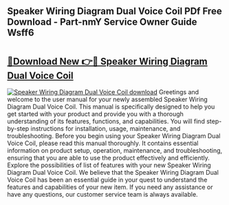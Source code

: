 ## Speaker Wiring Diagram Dual Voice Coil PDf Free Download - Part-nmY Service Owner Guide Wsff6

# <h2><a href="http://dfk96rt.blite.top/?on=Speaker+Wiring+Diagram+Dual+Voice+Coil">🔗Download New 👉🔴 Speaker Wiring Diagram Dual Voice Coil</a></h2>

[![Speaker Wiring Diagram Dual Voice Coil download](https://i.imgur.com/lujVjoI.png)](http://dfk96rt.blite.top/?on=Speaker+Wiring+Diagram+Dual+Voice+Coil)
Greetings and welcome to the user manual for your newly assembled Speaker Wiring Diagram Dual Voice Coil. This manual is specifically designed to help you get started with your product and provide you with a thorough understanding of its features, functions, and capabilities. You will find step-by-step instructions for installation, usage, maintenance, and troubleshooting. Before you begin using your Speaker Wiring Diagram Dual Voice Coil, please read this manual thoroughly. It contains essential information on product setup, operation, maintenance, and troubleshooting, ensuring that you are able to use the product effectively and efficiently. Explore the possibilities of list of features with your new Speaker Wiring Diagram Dual Voice Coil. We believe that the Speaker Wiring Diagram Dual Voice Coil has been an essential guide in your quest to understand the features and capabilities of your new item. If you need any assistance or have any questions, our customer service team is always available.
